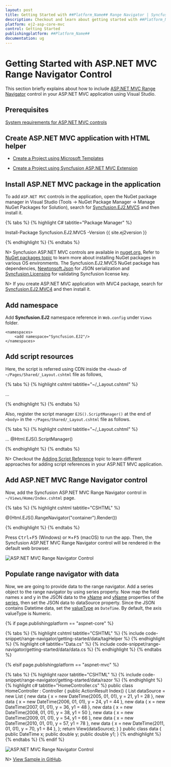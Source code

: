 ```yaml
---
layout: post
title: Getting Started with ##Platform_Name## Range Navigator | Syncfusion
description: Checkout and learn about getting started with ##Platform_Name## Range Navigator control of Syncfusion Essential JS 2 and more details.
platform: ej2-asp-core-mvc
control: Getting Started
publishingplatform: ##Platform_Name##
documentation: ug
---
```



# Getting Started with ASP.NET MVC Range Navigator Control

This section briefly explains about how to include [ASP.NET MVC Range Navigator](https://www.syncfusion.com/aspnet-mvc-ui-controls/range-selector) control in your ASP.NET MVC application using Visual Studio.

## Prerequisites

[System requirements for ASP.NET MVC controls](https://ej2.syncfusion.com/aspnetmvc/documentation/system-requirements)

## Create ASP.NET MVC application with HTML helper

* [Create a Project using Microsoft Templates](https://learn.microsoft.com/en-us/aspnet/mvc/overview/getting-started/introduction/getting-started#create-your-first-app)

* [Create a Project using Syncfusion ASP.NET MVC Extension](https://ej2.syncfusion.com/aspnetmvc/documentation/getting-started/project-template)

## Install ASP.NET MVC package in the application

To add `ASP.NET MVC` controls in the application, open the NuGet package manager in Visual Studio (Tools → NuGet Package Manager → Manage NuGet Packages for Solution), search for [Syncfusion.EJ2.MVC5](https://www.nuget.org/packages/Syncfusion.EJ2.MVC5) and then install it.

{% tabs %}
{% highlight C# tabtitle="Package Manager" %}

Install-Package Syncfusion.EJ2.MVC5 -Version {{ site.ej2version }}

{% endhighlight %}
{% endtabs %}

N> Syncfusion ASP.NET MVC controls are available in [nuget.org.](https://www.nuget.org/packages?q=syncfusion.EJ2) Refer to [NuGet packages topic](https://ej2.syncfusion.com/aspnetmvc/documentation/nuget-packages) to learn more about installing NuGet packages in various OS environments. The Syncfusion.EJ2.MVC5 NuGet package has dependencies, [Newtonsoft.Json](https://www.nuget.org/packages/Newtonsoft.Json/) for JSON serialization and [Syncfusion.Licensing](https://www.nuget.org/packages/Syncfusion.Licensing/) for validating Syncfusion license key.

N> If you create ASP.NET MVC application with MVC4 package, search for [Syncfusion.EJ2.MVC4](https://www.nuget.org/packages/Syncfusion.EJ2.MVC4) and then install it.

## Add namespace

Add **Syncfusion.EJ2** namespace reference in `Web.config` under `Views` folder.

```
<namespaces>
    <add namespace="Syncfusion.EJ2"/>
</namespaces>
```

## Add script resources

Here, the script is referred using CDN inside the `<head>` of `~/Pages/Shared/_Layout.cshtml` file as follows,

{% tabs %}
{% highlight cshtml tabtitle="~/_Layout.cshtml" %}

<head>
    ...
    <!-- Syncfusion ASP.NET MVC controls scripts -->
    <script src="https://cdn.syncfusion.com/ej2/{{ site.ej2version }}/dist/ej2.min.js"></script>
</head>

{% endhighlight %}
{% endtabs %}

Also, register the script manager `EJS().ScriptManager()` at the end of `<body>` in the `~/Pages/Shared/_Layout.cshtml` file as follows.

{% tabs %}
{% highlight cshtml tabtitle="~/_Layout.cshtml" %}

<body>
...
    <!-- Syncfusion ASP.NET MVC Script Manager -->
    @Html.EJS().ScriptManager()
</body>

{% endhighlight %}
{% endtabs %}

N> Checkout the [Adding Script Reference](https://ej2.syncfusion.com/aspnetmvc/documentation/common/adding-script-references) topic to learn different approaches for adding script references in your ASP.NET MVC application.

## Add ASP.NET MVC Range Navigator control

Now, add the Syncfusion ASP.NET MVC Range Navigator control in `~/Views/Home/Index.cshtml` page.

{% tabs %}
{% highlight cshtml tabtitle="CSHTML" %}

@(Html.EJS().RangeNavigator("container").Render())

{% endhighlight %}
{% endtabs %}

Press <kbd>Ctrl</kbd>+<kbd>F5</kbd> (Windows) or <kbd>⌘</kbd>+<kbd>F5</kbd> (macOS) to run the app. Then, the Syncfusion ASP.NET MVC Range Navigator control will be rendered in the default web browser.

![ASP.NET MVC Range Navigator Control](images/rangenavigator-control.png)

## Populate range navigator with data

Now, we are going to provide data to the range navigator. Add a series object to the range navigator by using series property. Now map the field names x and y in the JSON data to the [xName](https://help.syncfusion.com/cr/aspnetmvc-js2/Syncfusion.EJ2.Charts.RangeNavigator.html#Syncfusion_EJ2_Charts_RangeNavigator_XName) and [yName](https://help.syncfusion.com/cr/aspnetmvc-js2/Syncfusion.EJ2.Charts.RangeNavigator.html#Syncfusion_EJ2_Charts_RangeNavigator_YName) properties of the [series](https://help.syncfusion.com/cr/aspnetmvc-js2/Syncfusion.EJ2.Charts.RangeNavigator.html#Syncfusion_EJ2_Charts_RangeNavigator_Series), then set the JSON data to dataSource property. Since the JSON contains Datetime data, set the [valueType](https://help.syncfusion.com/cr/aspnetmvc-js2/Syncfusion.EJ2.Charts.RangeNavigator.html#Syncfusion_EJ2_Charts_RangeNavigator_ValueType) as `DateTime`. By default, the axis valueType is Numeric.

{% if page.publishingplatform == "aspnet-core" %}

{% tabs %}
{% highlight cshtml tabtitle="CSHTML" %}
{% include code-snippet/range-navigator/getting-started/data/tagHelper %}
{% endhighlight %}
{% highlight c# tabtitle="Data.cs" %}
{% include code-snippet/range-navigator/getting-started/data/data.cs %}
{% endhighlight %}
{% endtabs %}

{% elsif page.publishingplatform == "aspnet-mvc" %}

{% tabs %}
{% highlight razor tabtitle="CSHTML" %}
{% include code-snippet/range-navigator/getting-started/data/razor %}
{% endhighlight %}
{% highlight c# tabtitle="HomeController.cs" %}
public class HomeController : Controller
{
    public ActionResult Index()
    {
        List<data> dataSource = new List<data>
        {
            new data { x = new DateTime(2005, 01, 01), y = 21, y1 = 28 },
            new data { x = new DateTime(2006, 01, 01), y = 24, y1 = 44 },
            new data { x = new DateTime(2007, 01, 01), y = 36, y1 = 48 },
            new data { x = new DateTime(2008, 01, 01), y = 38, y1 = 50 },
            new data { x = new DateTime(2009, 01, 01), y = 54, y1 = 66 },
            new data { x = new DateTime(2010, 01, 01), y = 57, y1 = 78 },
            new data { x = new DateTime(2011, 01, 01), y = 70, y1 = 84 },
        };
        return View(dataSource);
    }
}
public class data
{
    public DateTime x;
    public double y;
    public double y1;
}
{% endhighlight %}
{% endtabs %}
{% endif %}

![ASP.NET MVC Range Navigator Control](images/rn.png)

N> [View Sample in GitHub](https://github.com/SyncfusionExamples/ASP-NET-MVC-Getting-Started-Examples/tree/main/RangeNavigator/ASP.NET%20MVC%20Razor%20Examples).